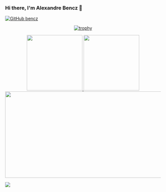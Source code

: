 ### Hi there, I'm Alexandre Bencz 👋

[![GitHub bencz](https://img.shields.io/github/followers/bencz?label=follow&style=social)](https://github.com/bencz)

<div align="center">
  
  [![trophy](https://github-profile-trophy.vercel.app/?username=bencz&theme=onedark)](https://github.com/ryo-ma/github-profile-trophy)

  <a href="https://github.com/bencz">
    <img height="180em" src="https://github-readme-stats-eight-theta.vercel.app/api?username=bencz&cache_seconds=7200&layout=compact&title_color=ffab91&text_color=80cbc4&bg_color=263238&border_radius=10" />
    <img height="180em" src="https://github-readme-stats-eight-theta.vercel.app/api/top-langs/?username=bencz&langs_count=8&layout=compact&hide=java&title_color=ffab91&text_color=80cbc4&bg_color=263238&border_radius=10" />
    <img height="280em" width="800em" src="https://fabianocouto-activity-graph.vercel.app/graph/?username=bencz&theme=material&radius=10" />
  </a>
</div>

![](https://komarev.com/ghpvc/?username=bencz&color=green)
